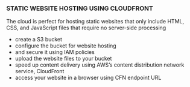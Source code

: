 ### STATIC WEBSITE HOSTING USING CLOUDFRONT

The cloud is perfect for hosting static websites that only include HTML, CSS, and JavaScript files that require no server-side processing

  - create a S3 bucket
  - configure the bucket for website hosting
  - and secure it using IAM policies
  - upload the website files to your bucket 
  - speed up content delivery using AWS’s content distribution network service, CloudFront
  - access your website in a browser using CFN endpoint URL
  
  

